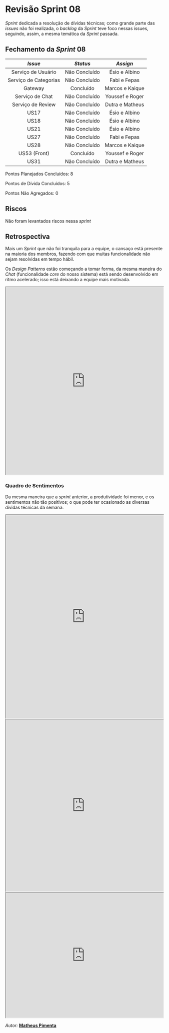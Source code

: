 # Revisão Sprint 08

*Sprint* dedicada a resolução de dívidas técnicas; como grande parte das _issues_ não foi realizada, o _backlog_ da *Sprint* teve foco nessas issues, seguindo, assim, a mesma temática da *Sprint* passada.

## Fechamento da _Sprint_ 08

|       _Issue_        | _Status_ |         *Assign*         |
| :------------------: | :----: | :----------------------: |
| Serviço de Usuário | Não Concluído |       Ésio e Albino       |
| Serviço de Categorias | Não Concluído | Fabi e Fepas |
| Gateway | Concluído |  Marcos e Kaique |
| Serviço de Chat | Não Concluído | Youssef e Roger |
| Serviço de Review | Não Concluído | Dutra e Matheus |
|        US17          |   Não Concluído    |       Ésio e Albino       |
|        US18          |   Não Concluído    |       Ésio e Albino       |
|        US21          |   Não Concluído    |       Ésio e Albino       |
| US27 | Não Concluído | Fabi e Fepas |
| US28 | Não Concluído |  Marcos e Kaique |
| US53 (Front) | Concluído | Youssef e Roger |
| US31 | Não Concluído | Dutra e Matheus |

Pontos Planejados Concluídos: 8

Pontos de Dívida Concluídos:  5   

Pontos Não Agregados: 0

## Riscos    

Não foram levantados riscos nessa *sprint*

## Retrospectiva


Mais um *Sprint* que não foi tranquila para a equipe, o cansaço está presente na maioria dos membros, fazendo com que muitas funcionalidade não sejam resolvidas em tempo hábil.

Os *Design Patterns* estão começando a tomar forma, da mesma maneira do *Chat* (funcionalidade *core* do nosso sistema) está sendo desenvolvido em ritmo acelerado; isso está deixando a equipe mais motivada.


<iframe src="https://docs.google.com/spreadsheets/d/e/2PACX-1vRqUZ1d6YQIwFiUx0MoWwVzN30uPomB4DB7b-5VBF7mz3lSvnxWr9EGD8fd5I4I414CypesSnoi5hJc/pubhtml?gid=1741052062&single=true" width="100%" height="600px"></iframe>

### Quadro de Sentimentos

Da mesma maneira que a *sprint* anterior, a produtividade foi menor, e os sentimentos não tão positivos; o que pode ter ocasionado as diversas dívidas técnicas da semana.


<iframe src="https://docs.google.com/spreadsheets/d/e/2PACX-1vTCi50PjVIcno1S4pHK7rwji2MFbxJF53iYGnTs7WUNLNvE27HHLNfFlsCh3wiNMZvseopMCvagD3-I/pubchart?oid=701010581&format=interactive" width="100%" height="650px"></iframe>

<iframe src="https://docs.google.com/spreadsheets/d/e/2PACX-1vQkmreugxEeCvz7vA6DvWdZPITI3DHEceQe1YxgnDS8PCFgB7ZXbUJh--b5Sfm1KVFoWPPCRoqAnWgp/pubchart?oid=12943856&format=interactive" width="100%" height="550px"></iframe>

<iframe src="https://docs.google.com/spreadsheets/d/e/2PACX-1vTQc0fUk1XPc1xZp0cgnfcYU5CT0Do2hNvgCCW8HrlH4QBHtrLE7vOPHEFylxwO3Zwxe3zAhnpgugnh/pubchart?oid=2036822511&format=interactive" width="100%" height="400px"></iframe>


*Autor:* **[Matheus Pimenta](https://github.com/Matheusss03)**
